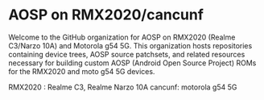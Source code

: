 # AOSP on RMX2020/cancunf

Welcome to the GitHub organization for AOSP on RMX2020 (Realme C3/Narzo 10A) and Motorola g54 5G. This organization hosts repositories containing device trees, AOSP source patchsets, and related resources necessary for building custom AOSP (Android Open Source Project) ROMs for the RMX2020 and moto g54 5G devices.

RMX2020 : Realme C3, Realme Narzo 10A
cancunf: motorola g54 5G
